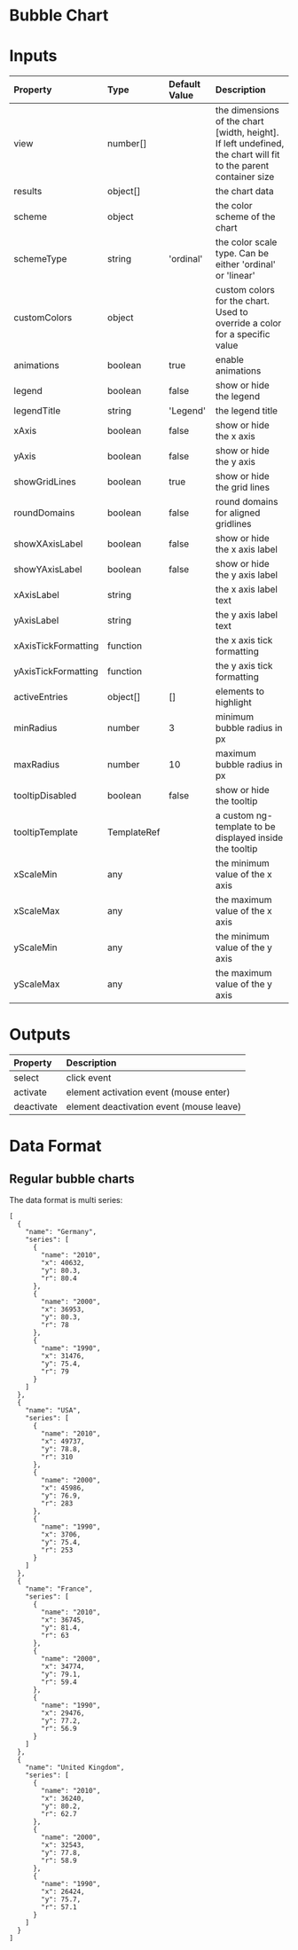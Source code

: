 # Bubble Chart

<!-- iframe width="100%" height="550" frameborder="0" src="https://embed.plnkr.co/7SqwjBi1hGcN2q6Ox1GU?show=preview"></iframe -->

 # Inputs

| Property            | Type        | Default Value | Description                                                                                                     |
|:--------------------|:------------|:--------------|:----------------------------------------------------------------------------------------------------------------|
| view                | number[]    |               | the dimensions of the chart [width, height]. If left undefined, the chart will fit to the parent container size |
| results             | object[]    |               | the chart data                                                                                                  |
| scheme              | object      |               | the color scheme of the chart                                                                                   |
| schemeType          | string      | 'ordinal'     | the color scale type. Can be either 'ordinal' or 'linear'                                                       |
| customColors        | object      |               | custom colors for the chart. Used to override a color for a specific value                                      |
| animations          | boolean     | true          | enable animations                                                                                               |
| legend              | boolean     | false         | show or hide the legend                                                                                         |
| legendTitle         | string      | 'Legend'      | the legend title                                                                                                |
| xAxis               | boolean     | false         | show or hide the x axis                                                                                         |
| yAxis               | boolean     | false         | show or hide the y axis                                                                                         |
| showGridLines       | boolean     | true          | show or hide the grid lines                                                                                     |
| roundDomains        | boolean     | false         | round domains for aligned gridlines                                                                             |
| showXAxisLabel      | boolean     | false         | show or hide the x axis label                                                                                   |
| showYAxisLabel      | boolean     | false         | show or hide the y axis label                                                                                   |
| xAxisLabel          | string      |               | the x axis label text                                                                                           |
| yAxisLabel          | string      |               | the y axis label text                                                                                           |
| xAxisTickFormatting | function    |               | the x axis tick formatting                                                                                      |
| yAxisTickFormatting | function    |               | the y axis tick formatting                                                                                      |
| activeEntries       | object[]    | []            | elements to highlight                                                                                           |
| minRadius           | number      | 3             | minimum bubble radius in px                                                                                     |
| maxRadius           | number      | 10            | maximum bubble radius in px                                                                                     |
| tooltipDisabled     | boolean     | false         | show or hide the tooltip                                                                                        |
| tooltipTemplate     | TemplateRef |               | a custom ng-template to be displayed inside the tooltip                                                         |
| xScaleMin           | any         |               | the minimum value of the x axis                                                                                 |
| xScaleMax           | any         |               | the maximum value of the x axis                                                                                 |
| yScaleMin           | any         |               | the minimum value of the y axis                                                                                 |
| yScaleMax           | any         |               | the maximum value of the y axis                                                                                 |

# Outputs

| Property   | Description                              |
|:-----------|:-----------------------------------------|
| select     | click event                              |
| activate   | element activation event (mouse enter)   |
| deactivate | element deactivation event (mouse leave) |

# Data Format

## Regular bubble charts

The data format is multi series:

```
[
  {
    "name": "Germany",
    "series": [
      {
        "name": "2010",
        "x": 40632,
        "y": 80.3,
        "r": 80.4
      },
      {
        "name": "2000",
        "x": 36953,
        "y": 80.3,
        "r": 78
      },
      {
        "name": "1990",
        "x": 31476,
        "y": 75.4,
        "r": 79
      }
    ]
  },
  {
    "name": "USA",
    "series": [
      {
        "name": "2010",
        "x": 49737,
        "y": 78.8,
        "r": 310
      },
      {
        "name": "2000",
        "x": 45986,
        "y": 76.9,
        "r": 283
      },
      {
        "name": "1990",
        "x": 3706,
        "y": 75.4,
        "r": 253
      }
    ]
  },
  {
    "name": "France",
    "series": [
      {
        "name": "2010",
        "x": 36745,
        "y": 81.4,
        "r": 63
      },
      {
        "name": "2000",
        "x": 34774,
        "y": 79.1,
        "r": 59.4
      },
      {
        "name": "1990",
        "x": 29476,
        "y": 77.2,
        "r": 56.9
      }
    ]
  },
  {
    "name": "United Kingdom",
    "series": [
      {
        "name": "2010",
        "x": 36240,
        "y": 80.2,
        "r": 62.7
      },
      {
        "name": "2000",
        "x": 32543,
        "y": 77.8,
        "r": 58.9
      },
      {
        "name": "1990",
        "x": 26424,
        "y": 75.7,
        "r": 57.1
      }
    ]
  }
]
```
